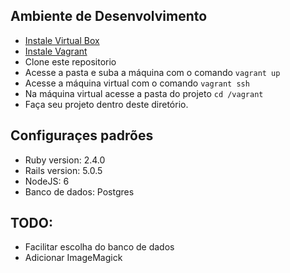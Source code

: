 
## Ambiente de Desenvolvimento
* [Instale Virtual Box](http://www.virtualbox.org/wiki/Downloads)
* [Instale Vagrant](https://www.vagrantup.com/)
* Clone este repositorio
* Acesse a pasta e suba a máquina com o comando `vagrant up`
* Acesse a máquina virtual com o comando `vagrant ssh`
* Na máquina virtual acesse a pasta do projeto `cd /vagrant`
* Faça seu projeto dentro deste diretório.


## Configuraçes padrões

* Ruby version: 2.4.0
* Rails version: 5.0.5
* NodeJS: 6
* Banco de dados: Postgres


## TODO:
- Facilitar escolha do banco de dados
- Adicionar ImageMagick
